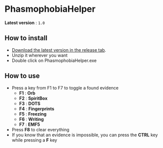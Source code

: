 # PhasmophobiaHelper

**Latest version** : `1.0`

## How to install

- [Download the latest version in the release tab](https://github.com/VisionElf/PhasmophobiaHelper/releases/tag/v1.0).
- Unzip it wherever you want
- Double click on PhasmophobiaHelper.exe

## How to use

- Press a key from F1 to F7 to toggle a found evidence
	- **F1** : **Orb**
	- **F2** : **SpiritBox**
	- **F3** : **DOTS**
	- **F4** : **Fingerprints**
	- **F5** : **Freezing**
	- **F6** : **Writing**
	- **F7** : **EMF5**
- Press **F8** to clear everything
- If you know that an evidence is impossible, you can press the **CTRL** key while pressing a **F** key